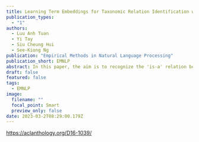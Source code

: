 ```yaml
---
title: Learning Term Embeddings for Taxonomic Relation Identification with Dynamic Weighting Neural Network
publication_types:
  - "1"
authors:
  - Luu Anh Tuan
  - Yi Tay
  - Siu Cheung Hui
  - See-Kiong Ng
publication: "Empirical Methods in Natural Language Processing"
publication_short: EMNLP
abstract: In this paper, the aim is to recognize the 'is-a' relation between two terms through taxonomic relation identification. Previous efforts to identify taxonomic relations have primarily relied on statistical and linguistic approaches, but the accuracy of these methods is far from satisfactory. To address this, we propose a novel supervised learning approach that utilizes term embeddings. To achieve this, we first design a dynamic weighting neural network to learn term embeddings, considering not only the hypernym and hyponym terms but also the contextual information between them. Subsequently, we apply these embeddings as features in a supervised method for identifying taxonomic relations. The experimental results demonstrate that our proposed approach significantly outperforms other state-of-the-art methods, achieving a 9% to 13% increase in accuracy for both general and specific domain datasets.
draft: false
featured: false
tags:
  - EMNLP
image:
  filename: ""
  focal_point: Smart
  preview_only: false
date: 2023-03-2T08:29:00.179Z
---
```

https://aclanthology.org/D16-1039/